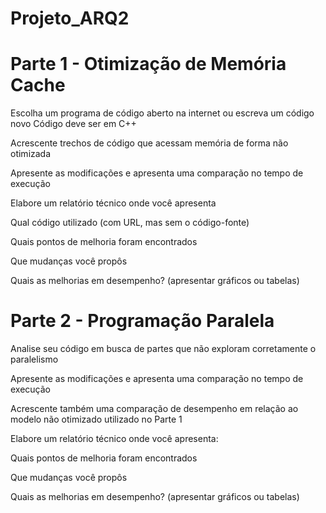 # Projeto_ARQ2



# Parte 1 - Otimização de Memória Cache

Escolha um programa de código aberto na internet ou escreva um código novo Código deve ser em C++

Acrescente trechos de código que acessam memória de forma não otimizada

Apresente as modificações e apresenta uma comparação no tempo de execução

Elabore um relatório técnico onde você apresenta

Qual código utilizado (com URL, mas sem o código-fonte)

Quais pontos de melhoria foram encontrados

Que mudanças você propôs

Quais as melhorias em desempenho? (apresentar gráficos ou tabelas)


# Parte 2 - Programação Paralela

Analise seu código em busca de partes que não exploram corretamente o paralelismo

Apresente as modificações e apresenta uma comparação no tempo de execução

Acrescente também uma comparação de desempenho em relação ao modelo não otimizado utilizado no Parte 1

Elabore um relatório técnico onde você apresenta:

Quais pontos de melhoria foram encontrados

Que mudanças você propôs

Quais as melhorias em desempenho? (apresentar gráficos ou tabelas)
